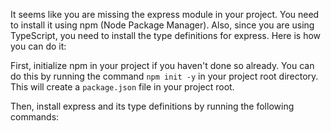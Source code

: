 It seems like you are missing the express module in your project. You need to install it using npm (Node Package Manager). Also, since you are using TypeScript, you need to install the type definitions for express. Here is how you can do it:

First, initialize npm in your project if you haven't done so already. You can do this by running the command `npm init -y` in your project root directory. This will create a `package.json` file in your project root.

Then, install express and its type definitions by running the following commands:

